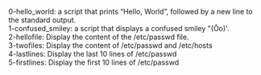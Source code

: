 0-hello_world: a script that prints “Hello, World”, followed by a new line to the standard output.  
1-confused_smiley: a script that displays a confused smiley "(Ôo)'.  
2-hellofile: Display the content of the /etc/passwd file.  
3-twofiles: Display the content of /etc/passwd and /etc/hosts  
4-lastlines: Display the last 10 lines of /etc/passwd  
5-firstlines: Display the first 10 lines of /etc/passwd
